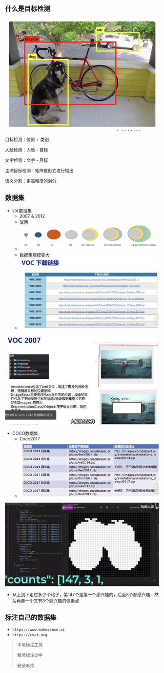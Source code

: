 ## 什么是目标检测

![image-20220702232303534](%E7%9B%AE%E6%A0%87%E6%A3%80%E6%B5%8B%E5%9F%BA%E7%A1%80%E7%9F%A5%E8%AF%86.assets/image-20220702232303534.png)

目标检测：位置 + 类别

人脸检测：人脸 - 目标

文字检测：文字 - 目标

主流目标检测：矩阵框形式进行输出

语义分割：更高精度的划分

## 数据集

* `VOC`数据集
  * 2007 & 2012
  * [官网](http://host.robots.ox.ac.uk/pascal/VOC)
  * ![image-20220703000350192](%E7%9B%AE%E6%A0%87%E6%A3%80%E6%B5%8B%E5%9F%BA%E7%A1%80%E7%9F%A5%E8%AF%86.assets/image-20220703000350192.png)
  * 数据集规模变大
  * ![image-20220703003028888](%E7%9B%AE%E6%A0%87%E6%A3%80%E6%B5%8B%E5%9F%BA%E7%A1%80%E7%9F%A5%E8%AF%86.assets/image-20220703003028888.png)

![image-20220703095148178](%E7%9B%AE%E6%A0%87%E6%A3%80%E6%B5%8B%E5%9F%BA%E7%A1%80%E7%9F%A5%E8%AF%86.assets/image-20220703095148178.png)

* COCO数据集
  * Coco2017
  * ![数据集下载](%E7%9B%AE%E6%A0%87%E6%A3%80%E6%B5%8B%E5%9F%BA%E7%A1%80%E7%9F%A5%E8%AF%86.assets/image-20220703100059127.png)

![image-20220703101124038](%E7%9B%AE%E6%A0%87%E6%A3%80%E6%B5%8B%E5%9F%BA%E7%A1%80%E7%9F%A5%E8%AF%86.assets/image-20220703101124038.png)

* 从上到下走过多少个格子，第147个是第一个感兴趣的，后面3个都感兴趣，然后再走一个又有3个感兴趣的像素点

## 标注自己的数据集

* `https://www.makesense.ai`
* `https://cvat.org`

> 本地标注工具
>
> 精灵标注助手
>
> 安装麻烦
